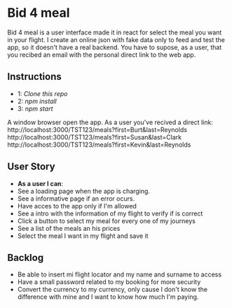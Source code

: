 # Bid 4 meal
Bid 4 meal is a user interface made it in react for select the meal you want in your flight. I create an online json with fake data only to feed and test the app, so it doesn't have a real backend. You have to supose, as a user, that you recibed an email with the personal direct link to the web app.

## Instructions
- 1:
*Clone this repo*
- 2:
*npm install*
- 3:
*npm start*

A window browser open the app. As a user you've recived a direct link:
http://localhost:3000/TST123/meals?first=Burt&last=Reynolds
http://localhost:3000/TST123/meals?first=Susan&last=Clark
http://localhost:3000/TST123/meals?first=Kevin&last=Reynolds


## User Story
- **As a user I can**: 
- See a loading page when the app is charging.
- See a informative page if an error ocurs.
- Have acces to the app only if I'm allowed
- See a intro with the information of my flight to verify if is correct
- Click a button to select my meal for every one of my journeys
- See a list of the meals an his prices
- Select the meal I want in my flight and save it

## Backlog
- Be able to insert mi flight locator and my name and surname to access
- Have a small password related to my booking for more security
- Convert the currency to my currency, only cause I don't know the difference with mine and I want to know how much I'm paying.
